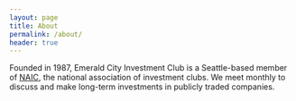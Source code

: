 ```yaml
---
layout: page
title: About
permalink: /about/
header: true
---
```


Founded in 1987, Emerald City Investment Club is a Seattle-based member of
[NAIC](https://www.betterinvesting.org/), the national association of
investment clubs. We meet monthly to discuss and make long-term investments in
publicly traded companies.
